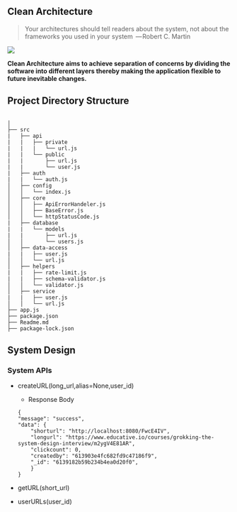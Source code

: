 ## Clean Architecture

> Your architectures should tell readers about the system, not about the frameworks you used in your system  
> — Robert C. Martin

<img src="https://blog.cleancoder.com/uncle-bob/images/2012-08-13-the-clean-architecture/CleanArchitecture.jpg">

**Clean Architecture aims to achieve separation of concerns by dividing the software into different layers thereby making the application
flexible to future inevitable changes.**

## Project Directory Structure

```

│
├── src
|   ├── api
|   |   ├── private
|   |   |   └── url.js
|   |   └── public
|   |       ├── url.js
|   |       └── user.js
|   ├── auth
|   |   └── auth.js
│   ├── config
│   │   └── index.js
│   ├── core
│   │   ├── ApiErrorHandeler.js
│   │   ├── BaseError.js
│   │   └── httpStatusCode.js
|   ├── database
|   |   └── models
|   |       ├── url.js
│   │       └── users.js
│   ├── data-access
|   |   ├── user.js
│   │   └── url.js
│   ├── helpers
|   |   ├── rate-limit.js
|   |   ├── schema-validator.js
│   │   └── validator.js
│   ├── service
|   |   ├── user.js
│   │   └── url.js
├── app.js
├── package.json
├── Readme.md
├── package-lock.json

```

## System Design

### System APIs

* createURL(long_url,alias=None,user_id)
    * Response Body
    ```
    {
    "message": "success",
    "data": {
        "shorturl": "http://localhost:8080/FwcE4IV",
        "longurl": "https://www.educative.io/courses/grokking-the-system-design-interview/m2ygV4E81AR",
        "clickcount": 0,
        "createdby": "613903e4fc682fd9c47186f9",
        "_id": "6139182b59b234b4ea0d20f0",
        }
    }
    ```
* getURL(short_url)

* userURLs(user_id)